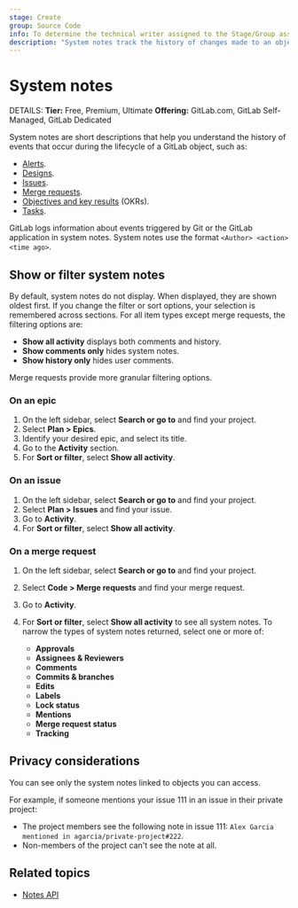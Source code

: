 ```yaml
---
stage: Create
group: Source Code
info: To determine the technical writer assigned to the Stage/Group associated with this page, see https://handbook.gitlab.com/handbook/product/ux/technical-writing/#assignments
description: "System notes track the history of changes made to an object, like a merge request or issue, in your GitLab project."
---
```


# System notes

DETAILS:
**Tier:** Free, Premium, Ultimate
**Offering:** GitLab.com, GitLab Self-Managed, GitLab Dedicated

System notes are short descriptions that help you understand the history of events
that occur during the lifecycle of a GitLab object, such as:

- [Alerts](../../operations/incident_management/alerts.md).
- [Designs](issues/design_management.md).
- [Issues](issues/index.md).
- [Merge requests](merge_requests/index.md).
- [Objectives and key results](../okrs.md) (OKRs).
- [Tasks](../tasks.md).

GitLab logs information about events triggered by Git or the GitLab application
in system notes. System notes use the format `<Author> <action> <time ago>`.

## Show or filter system notes

By default, system notes do not display. When displayed, they are shown oldest first.
If you change the filter or sort options, your selection is remembered across sections.
For all item types except merge requests, the filtering options are:

- **Show all activity** displays both comments and history.
- **Show comments only** hides system notes.
- **Show history only** hides user comments.

Merge requests provide more granular filtering options.

### On an epic

1. On the left sidebar, select **Search or go to** and find your project.
1. Select **Plan > Epics**.
1. Identify your desired epic, and select its title.
1. Go to the **Activity** section.
1. For **Sort or filter**, select **Show all activity**.

### On an issue

1. On the left sidebar, select **Search or go to** and find your project.
1. Select **Plan > Issues** and find your issue.
1. Go to **Activity**.
1. For **Sort or filter**, select **Show all activity**.

### On a merge request

1. On the left sidebar, select **Search or go to** and find your project.
1. Select **Code > Merge requests** and find your merge request.
1. Go to **Activity**.
1. For **Sort or filter**, select **Show all activity** to see all system notes.
   To narrow the types of system notes returned, select one or more of:

   - **Approvals**
   - **Assignees &amp; Reviewers**
   - **Comments**
   - **Commits &amp; branches**
   - **Edits**
   - **Labels**
   - **Lock status**
   - **Mentions**
   - **Merge request status**
   - **Tracking**

## Privacy considerations

You can see only the system notes linked to objects you can access.

For example, if someone mentions your issue 111 in an issue in their private project:

- The project members see the following note in issue 111: `Alex Garcia mentioned in agarcia/private-project#222`.
- Non-members of the project can't see the note at all.

## Related topics

- [Notes API](../../api/notes.md)
